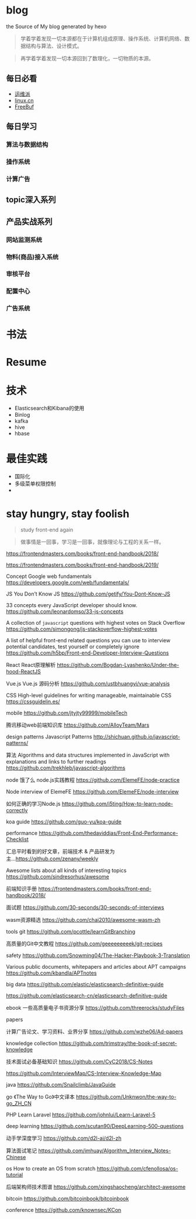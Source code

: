 # blog
the Source of My blog generated by hexo

> 学着学着发现一切本源都在于计算机组成原理、操作系统、计算机网络、数据结构与算法、设计模式。

> 再学着学着发现一切本源回到了数理化，一切物质的本源。

## 每日必看
- [运维派](http://www.yunweipai.com/)
- [linux.cn](https://linux.cn/)
- [FreeBuf](http://www.freebuf.com/)

## 每日学习
### 算法与数据结构
### 操作系统
### 计算广告

## topic深入系列

## 产品实战系列
### 网站监测系统
### 物料(商品)接入系统
### 审核平台
### 配置中心
### 广告系统

# 书法

# Resume

# 技术
- Elasticsearch和Kibana的使用
- Binlog
- kafka
- hive
- hbase

# 最佳实践
- 国际化
- 多级菜单权限控制
- 



# stay hungry, stay foolish
> study front-end again

> 做事情是一回事，学习是一回事，就像理论与工程的关系一样。

https://frontendmasters.com/books/front-end-handbook/2018/

https://frontendmasters.com/books/front-end-handbook/2019/


Concept
Google web fundamentals https://developers.google.com/web/fundamentals/

JS
You Don’t Know JS https://github.com/getify/You-Dont-Know-JS

33 concepts every JavaScript developer should know. https://github.com/leonardomso/33-js-concepts

A collection of `javascript` questions with highest votes on Stack Overflow https://github.com/simongong/js-stackoverflow-highest-votes

A list of helpful front-end related questions you can use to interview potential candidates, test yourself or completely ignore https://github.com/h5bp/Front-end-Developer-Interview-Questions



React
React原理解析 https://github.com/Bogdan-Lyashenko/Under-the-hood-ReactJS


Vue.js
Vue.js 源码分析 https://github.com/ustbhuangyi/vue-analysis

CSS
High-level guidelines for writing manageable, maintainable CSS https://cssguidelin.es/

mobile
https://github.com/jtyjty99999/mobileTech

腾讯移动web前端知识库 https://github.com/AlloyTeam/Mars



design patterns
Javascript Patterns http://shichuan.github.io/javascript-patterns/

算法
Algorithms and data structures implemented in JavaScript with explanations and links to further readings https://github.com/trekhleb/javascript-algorithms


node
饿了么 node.js实践教程 https://github.com/ElemeFE/node-practice

Node interview of ElemeFE https://github.com/ElemeFE/node-interview

如何正确的学习Node.js https://github.com/i5ting/How-to-learn-node-correctly

koa guide https://github.com/guo-yu/koa-guide

performance
https://github.com/thedaviddias/Front-End-Performance-Checklist




汇总平时看到的好文章，前端技术 & 产品研发为主...https://github.com/zenany/weekly

Awesome lists about all kinds of interesting topics https://github.com/sindresorhus/awesome


前端知识手册 https://frontendmasters.com/books/front-end-handbook/2018/

面试题 https://github.com/30-seconds/30-seconds-of-interviews



wasm资源精选 https://github.com/chai2010/awesome-wasm-zh


tools
git
https://github.com/pcottle/learnGitBranching
 
高质量的Git中文教程 https://github.com/geeeeeeeeek/git-recipes


safety
https://github.com/Snowming04/The-Hacker-Playbook-3-Translation

Various public documents, whitepapers and articles about APT campaigns https://github.com/kbandla/APTnotes


big data
https://github.com/elastic/elasticsearch-definitive-guide

https://github.com/elasticsearch-cn/elasticsearch-definitive-guide


ebook
一些高质量电子书资源分享 https://github.com/threerocks/studyFiles


papers

计算广告论文、学习资料、业界分享 https://github.com/wzhe06/Ad-papers


knowledge collection
https://github.com/trimstray/the-book-of-secret-knowledge


技术面试必备基础知识 https://github.com/CyC2018/CS-Notes

https://github.com/InterviewMap/CS-Interview-Knowledge-Map


java
https://github.com/Snailclimb/JavaGuide

go
《The Way to Go》中文译本 https://github.com/Unknwon/the-way-to-go_ZH_CN

PHP 
Learn Laravel https://github.com/johnlui/Learn-Laravel-5


deep learning
https://github.com/scutan90/DeepLearning-500-questions

动手学深度学习 https://github.com/d2l-ai/d2l-zh

算法面试笔记 https://github.com/imhuay/Algorithm_Interview_Notes-Chinese


os
How to create an OS from scratch https://github.com/cfenollosa/os-tutorial


后端架构师技术图谱
https://github.com/xingshaocheng/architect-awesome

bitcoin
https://github.com/bitcoinbook/bitcoinbook


conference
https://github.com/knownsec/KCon
